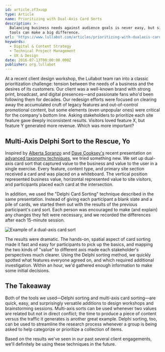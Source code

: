 ```yaml
---
id: article.zf3xuqp
type: Article
name: Prioritizing with Dual-Axis Card Sorts
description: >-
  Balancing business needs against audience goals is never easy, but simple
  tools can make a big difference.
url: 'https://www.lullabot.com/articles/prioritizing-with-dualaxis-card-sorts'
keywords:
  - Digital & Content Strategy
  - Technical Project Management
  - UX & Design
date: 2016-07-13T00:00:00.000Z
publisher: org.lullabot
---
```

At a recent client design workshop, the Lullabot team ran into a classic prioritization challenge: tension between the needs of a business and the desires of its customers. Our client was a well-known brand with strong print, broadcast, and digital presences—and passionate fans who'd been following them for decades. Our redesign efforts were focused on clearing away the accumulated cruft of legacy features and out-of-control promotional content, but some elements (even unpopular ones) were critical for the company's bottom line. Asking stakeholders to prioritize each site feature gave deeply inconsistent results. Visitors loved feature X, but feature Y generated more revenue. Which was more important?

## Multi-Axis Delphi Sort to the Rescue, Yo

Inspired by [Alberta Soranzo](https://twitter.com/albertatrebla) and [Dave Cooksey's](https://twitter.com/saturdave) recent presentation on [advanced taxonomy techniques](http://www.slideshare.net/atrebla/testing-taxonomies-beyond-card-sorting), we tried something new. We set up dual-axis card sort that captured value to the business and value to the user in a single exercise. Every feature, content type, and primary site section received a card and was placed on a whiteboard. The vertical position represented business value, horizontal represented value to site visitors, and participants placed each card at the intersection.

In addition, we used the "Delphi Card Sorting" technique described in the same presentation. Instead of giving each participant a blank slate and a pile of cards, we started them out with the results of the previous participant's card sort. Each person was encouraged to make (and explain) any changes they felt were necessary, and we recorded the differences after each 15-minute session.

![Example of a dual-axis card sort](/_media/reprints/lullabot/dual-axis-sort.jpg "dual-axis-sort.jpg")

The results were dramatic. The hands-on, spatial aspect of card sorting made it fast and easy for participants to pick up the basics, and mapping the two kinds of "value" to different axis made each stakeholder's perspectives much clearer. Using the Delphi sorting method, we quickly spotted what features everyone agreed on, and which required additional investigation. Within an hour, we'd gathered enough information to make some initial decisions.

## The Takeaway

Both of the tools we used—Delphi sorting and multi-axis card sorting—are quick, easy, and surprisingly versatile additions to design workshops and brainstorming sessions. Multi-axis sorts can be used whenever two values are related but not in direct conflict; the time to produce a piece of content versus the traffic it generates is another great example. Delphi sorting, too, can be used to streamline the research process whenever a group is being asked to help categorize or prioritize a collection of items.

Based on the results we've seen in our past several client engagements, we'll definitely be using these techniques in the future.
